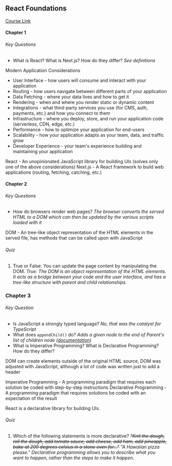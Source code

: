## React Foundations

[Course Link](https://nextjs.org/learn/react-foundations/what-is-react-and-nextjs)

#### Chapter 1

###### Key Questions
- What is React? What is Next.js? How do they differ?
_See definitions_

Modern Application Considerations
- User Interface - how users will consume and interact with your application
- Routing - how users navigate between different parts of your application
- Data Fetching - where your data lives and how to get it
- Rendering - when and where you render static or dynamic content
- Integrations - what third-party services you use (for CMS, auth, payments, etc.) and how you connect to them
- Infrastructure - where you deploy, store, and run your application code (serverless, CDN, edge, etc.)
- Performance - how to optimize your application for end-users
- Scalability - how your application adapts as your team, data, and traffic grow
- Developer Experience - your team's experience building and maintaining your application


React - An unopinionated JavaScript library for building UIs (solves only one of the above considerations)
Next.js - A React framework to build web applications (routing, fetching, catching, etc.)

#### Chapter 2

###### Key Questions
- How do browsers render web pages?
_The browser converts the served HTML to a DOM which can then be updated by the various scripts loaded with it_

DOM - An tree-like object representation of the HTML elements in the served file, has methods that can be called upon with JavaScript

###### Quiz
1. True or False: You can update the page content by manipulating the DOM.
_True: The DOM is an object representation of the HTML elements. It acts as a bridge between your code and the user interface, and has a tree-like structure with parent and child relationships._

### Chapter 3

###### Key Question
- Is JavaScript a strongly typed language?
_No, that was the catalyst for TypeScript_
- What does `appendChild()` do?
_Adds a given node to the end of Parent's list of children node ([documentation](https://developer.mozilla.org/en-US/docs/Web/API/Node/appendChild))_
- What is Imperative Programming? What is Declarative Programming? How do they differ?


DOM can create elements outside of the original HTML source, DOM was adjusted with JavaScript, although a lot of code was written just to add a header

Imperative Programming - A programming paradigm that requires each solution be coded with step-by-step instructions
Declarative Programming - A programming paradigm that requires solutions be coded with an expectation of the result

React is a declarative library for building UIs.

###### Quiz
1. Which of the following statements is more declarative?
~~_"Knit the dough, roll the dough, add tomato sauce, add cheese, add ham, add pineapple, bake at 200 degrees celsius in a stone oven for..."_~~
_"A Hawaiian pizza please."_ _Declarative programming allows you to describe what you want to happen, rather than the steps to make it happen._